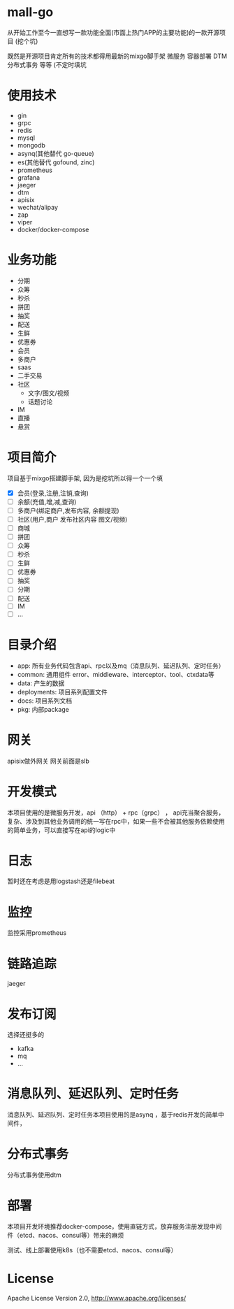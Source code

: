 # mall-go

从开始工作至今一直想写一款功能全面(市面上热门APP的主要功能)的一款开源项目 (挖个坑)

既然是开源项目肯定所有的技术都得用最新的mixgo脚手架 微服务 容器部署 DTM分布式事务 等等 (不定时填坑
# 使用技术
- gin
- grpc
- redis
- mysql
- mongodb
- asynq(其他替代 go-queue)
- es(其他替代 gofound, zinc)
- prometheus
- grafana
- jaeger
- dtm
- apisix
- wechat/alipay
- zap
- viper
- docker/docker-compose

# 业务功能
- 分期
- 众筹
- 秒杀
- 拼团
- 抽奖
- 配送
- 生鲜
- 优惠券
- 会员
- 多商户
- saas
- 二手交易
- 社区
  - 文字/图文/视频
  - 话题讨论
- IM
- 直播
- 悬赏

# 项目简介
项目基于mixgo搭建脚手架, 因为是挖坑所以得一个一个填
- [x] 会员(登录,注册,注销,查询)
- [ ] 余额(充值,增,减,查询)
- [ ] 多商户(绑定商户,发布内容, 余额提现)
- [ ] 社区(用户,商户 发布社区内容 图文/视频)
- [ ] 商城
- [ ] 拼团
- [ ] 众筹
- [ ] 秒杀
- [ ] 生鲜
- [ ] 优惠券
- [ ] 抽奖
- [ ] 分期
- [ ] 配送
- [ ] IM
- [ ] ...

# 目录介绍

- app:  所有业务代码包含api、rpc以及mq（消息队列、延迟队列、定时任务）
- common: 通用组件 error、middleware、interceptor、tool、ctxdata等
- data: 产生的数据
- deployments: 项目系列配置文件
- docs: 项目系列文档
- pkg: 内部package

# 网关
apisix做外网关 网关前面是slb

# 开发模式
本项目使用的是微服务开发，api （http） + rpc（grpc） ， api充当聚合服务，复杂、涉及到其他业务调用的统一写在rpc中，如果一些不会被其他服务依赖使用的简单业务，可以直接写在api的logic中
# 日志
暂时还在考虑是用logstash还是filebeat
# 监控
监控采用prometheus
# 链路追踪
jaeger
# 发布订阅
选择还挺多的 
- kafka 
- mq
- ...
# 消息队列、延迟队列、定时任务
消息队列、延迟队列、定时任务本项目使用的是asynq ，基于redis开发的简单中间件，
# 分布式事务
分布式事务使用dtm
# 部署
本项目开发环境推荐docker-compose，使用直链方式，放弃服务注册发现中间件（etcd、nacos、consul等）带来的麻烦

测试、线上部署使用k8s（也不需要etcd、nacos、consul等）
# License
Apache License Version 2.0, http://www.apache.org/licenses/
